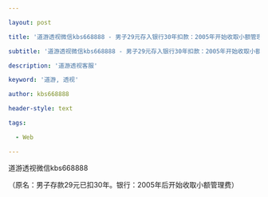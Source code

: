 ---
layout: post
title: '道游透视微信kbs668888 - 男子29元存入银行30年扣款：2005年开始收取小额管理费'
subtitle: '道游透视微信kbs668888 - 男子29元存入银行30年扣款：2005年开始收取小额管理费'
description: '道游透视客服'
keyword: '道游, 透视'
author: kbs668888
header-style: text
tags:
  - Web
---
道游透视微信kbs668888

（原名：男子存款29元已扣30年。银行：2005年后开始收取小额管理费）


